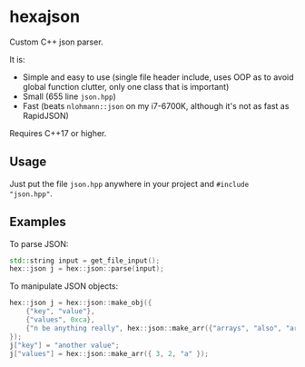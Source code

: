 # hexajson
Custom C++ json parser.

It is:
* Simple and easy to use (single file header include, uses OOP as to avoid global function clutter, only one class that is important)
* Small (655 line `json.hpp`)
* Fast (beats `nlohmann::json` on my i7-6700K, although it's not as fast as RapidJSON)

Requires C++17 or higher.

## Usage
Just put the file `json.hpp` anywhere in your project and `#include "json.hpp"`.

## Examples
To parse JSON:
```cpp
std::string input = get_file_input();
hex::json j = hex::json::parse(input);
```
To manipulate JSON objects:
```cpp
hex::json j = hex::json::make_obj({
    {"key", "value"},
    {"values", 0xca},
    {"n be anything really", hex::json::make_arr({"arrays", "also", "are", "supported"}) }
});
j["key"] = "another value"; 
j["values"] = hex::json::make_arr({ 3, 2, "a" });
```

